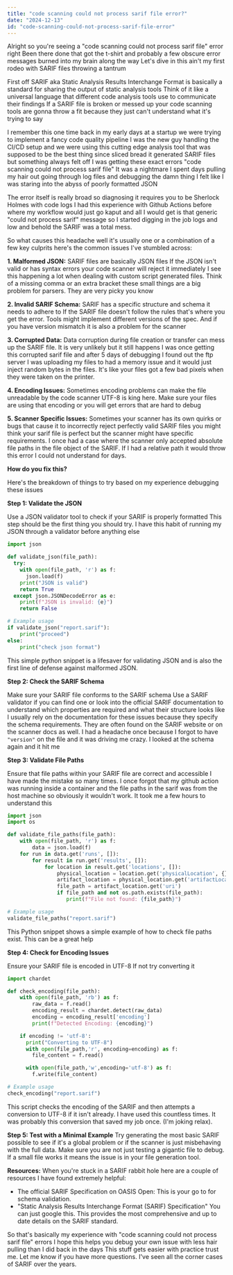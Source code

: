 ```yaml
---
title: "code scanning could not process sarif file error?"
date: "2024-12-13"
id: "code-scanning-could-not-process-sarif-file-error"
---
```


Alright so you're seeing a "code scanning could not process sarif file" error right Been there done that got the t-shirt and probably a few obscure error messages burned into my brain along the way Let's dive in this ain't my first rodeo with SARIF files throwing a tantrum

First off SARIF aka Static Analysis Results Interchange Format is basically a standard for sharing the output of static analysis tools Think of it like a universal language that different code analysis tools use to communicate their findings If a SARIF file is broken or messed up your code scanning tools are gonna throw a fit because they just can't understand what it's trying to say

I remember this one time back in my early days at a startup we were trying to implement a fancy code quality pipeline I was the new guy handling the CI/CD setup and we were using this cutting edge analysis tool that was supposed to be the best thing since sliced bread it generated SARIF files but something always felt off I was getting these exact errors "code scanning could not process sarif file" It was a nightmare I spent days pulling my hair out going through log files and debugging the damn thing I felt like I was staring into the abyss of poorly formatted JSON

The error itself is really broad so diagnosing it requires you to be Sherlock Holmes with code logs I had this experience with Github Actions before where my workflow would just go kaput and all I would get is that generic "could not process sarif" message so I started digging in the job logs and low and behold the SARIF was a total mess.

So what causes this headache well it's usually one or a combination of a few key culprits here's the common issues I've stumbled across:

**1. Malformed JSON:** SARIF files are basically JSON files If the JSON isn't valid or has syntax errors your code scanner will reject it immediately I see this happening a lot when dealing with custom script generated files. Think of a missing comma or an extra bracket these small things are a big problem for parsers. They are very picky you know

**2. Invalid SARIF Schema:** SARIF has a specific structure and schema it needs to adhere to If the SARIF file doesn't follow the rules that's where you get the error. Tools might implement different versions of the spec. And if you have version mismatch it is also a problem for the scanner

**3. Corrupted Data:** Data corruption during file creation or transfer can mess up the SARIF file. It is very unlikely but it still happens I was once getting this corrupted sarif file and after 5 days of debugging I found out the ftp server I was uploading my files to had a memory issue and it would just inject random bytes in the files. It's like your files got a few bad pixels when they were taken on the printer.

**4. Encoding Issues:** Sometimes encoding problems can make the file unreadable by the code scanner UTF-8 is king here. Make sure your files are using that encoding or you will get errors that are hard to debug

**5. Scanner Specific Issues:** Sometimes your scanner has its own quirks or bugs that cause it to incorrectly reject perfectly valid SARIF files you might think your sarif file is perfect but the scanner might have specific requirements. I once had a case where the scanner only accepted absolute file paths in the file object of the SARIF. If I had a relative path it would throw this error I could not understand for days.

**How do you fix this?**

Here's the breakdown of things to try based on my experience debugging these issues

**Step 1: Validate the JSON**

Use a JSON validator tool to check if your SARIF is properly formatted This step should be the first thing you should try. I have this habit of running my JSON through a validator before anything else

```python
import json

def validate_json(file_path):
  try:
    with open(file_path, 'r') as f:
      json.load(f)
    print("JSON is valid")
    return True
  except json.JSONDecodeError as e:
    print(f"JSON is invalid: {e}")
    return False

# Example usage
if validate_json("report.sarif"):
    print("proceed")
else:
    print("check json format")

```
This simple python snippet is a lifesaver for validating JSON and is also the first line of defense against malformed JSON.

**Step 2: Check the SARIF Schema**

Make sure your SARIF file conforms to the SARIF schema Use a SARIF validator if you can find one or look into the official SARIF documentation to understand which properties are required and what their structure looks like I usually rely on the documentation for these issues because they specify the schema requirements. They are often found on the SARIF website or on the scanner docs as well. I had a headache once because I forgot to have `"version"` on the file and it was driving me crazy. I looked at the schema again and it hit me

**Step 3: Validate File Paths**

Ensure that file paths within your SARIF file are correct and accessible I have made the mistake so many times. I once forgot that my github action was running inside a container and the file paths in the sarif was from the host machine so obviously it wouldn't work. It took me a few hours to understand this

```python
import json
import os

def validate_file_paths(file_path):
    with open(file_path, 'r') as f:
        data = json.load(f)
    for run in data.get('runs', []):
        for result in run.get('results', []):
            for location in result.get('locations', []):
                physical_location = location.get('physicalLocation', {})
                artifact_location = physical_location.get('artifactLocation', {})
                file_path = artifact_location.get('uri')
                if file_path and not os.path.exists(file_path):
                   print(f"File not found: {file_path}")

# Example usage
validate_file_paths("report.sarif")
```
This Python snippet shows a simple example of how to check file paths exist. This can be a great help

**Step 4: Check for Encoding Issues**

Ensure your SARIF file is encoded in UTF-8 If not try converting it

```python
import chardet

def check_encoding(file_path):
    with open(file_path, 'rb') as f:
        raw_data = f.read()
        encoding_result = chardet.detect(raw_data)
        encoding = encoding_result['encoding']
        print(f"Detected Encoding: {encoding}")

    if encoding != 'utf-8':
      print("Converting to UTF-8")
      with open(file_path,'r', encoding=encoding) as f:
        file_content = f.read()

      with open(file_path,'w',encoding='utf-8') as f:
        f.write(file_content)

# Example usage
check_encoding("report.sarif")
```

This script checks the encoding of the SARIF and then attempts a conversion to UTF-8 if it isn't already. I have used this countless times. It was probably this conversion that saved my job once. (I'm joking relax).

**Step 5: Test with a Minimal Example**
Try generating the most basic SARIF possible to see if it's a global problem or if the scanner is just misbehaving with the full data. Make sure you are not just testing a gigantic file to debug. If a small file works it means the issue is in your file generation tool.

**Resources:**
When you're stuck in a SARIF rabbit hole here are a couple of resources I have found extremely helpful:
- The official SARIF Specification on OASIS Open: This is your go to for schema validation.
- "Static Analysis Results Interchange Format (SARIF) Specification" You can just google this. This provides the most comprehensive and up to date details on the SARIF standard.

So that's basically my experience with "code scanning could not process sarif file" errors I hope this helps you debug your own issue with less hair pulling than I did back in the days This stuff gets easier with practice trust me. Let me know if you have more questions. I've seen all the corner cases of SARIF over the years.
